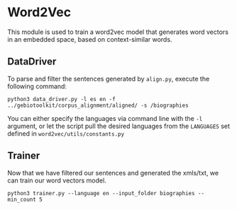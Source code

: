 # Word2Vec
This module is used to train a word2vec model that generates word vectors in an embedded space,
 based on context-similar words.

## DataDriver
To parse and filter the sentences generated by `align.py`, execute the following command:
```
python3 data_driver.py -l es en -f ../gebiotoolkit/corpus_alignment/aligned/ -s /biographies
```
You can either specify the languages via command line with the `-l` argument, or let the script pull the desired
 languages from the `LANGUAGES` set defined  in `word2vec/utils/constants.py` 

## Trainer
Now that we have filtered our sentences and generated the xmls/txt, we can train our word vectors model. 
```
python3 trainer.py --language en --input_folder biographies --min_count 5 
```